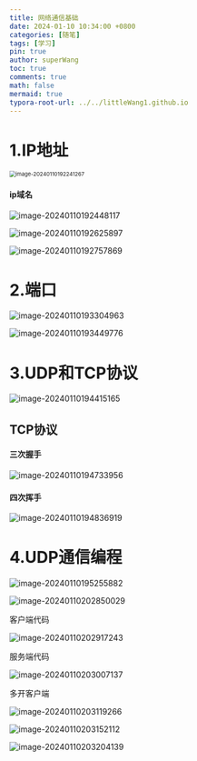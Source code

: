 ```yaml
---
title: 网络通信基础
date: 2024-01-10 10:34:00 +0800
categories: [随笔]
tags: [学习]
pin: true
author: superWang
toc: true
comments: true
math: false
mermaid: true
typora-root-url: ../../littleWang1.github.io
---
```


# 1.IP地址

<img src="/assets/blog_res/2024-01-10-网络通信.assets/image-20240110192241267.png" alt="image-20240110192241267" style="zoom: 67%;" />

#### ip域名

![image-20240110192448117](/assets/blog_res/2024-01-10-网络通信.assets/image-20240110192448117.png)

![image-20240110192625897](/assets/blog_res/2024-01-10-网络通信.assets/image-20240110192625897.png)

![image-20240110192757869](/assets/blog_res/2024-01-10-网络通信.assets/image-20240110192757869.png)

# 2.端口

![image-20240110193304963](/assets/blog_res/2024-01-10-网络通信基础.assets/image-20240110193304963.png)

![image-20240110193449776](/assets/blog_res/2024-01-10-网络通信基础.assets/image-20240110193449776.png) 

# 3.UDP和TCP协议

![image-20240110194415165](/assets/blog_res/2024-01-10-网络通信基础.assets/image-20240110194415165.png)

## TCP协议

#### 三次握手

![image-20240110194733956](/assets/blog_res/2024-01-10-网络通信基础.assets/image-20240110194733956.png)

#### 四次挥手

![image-20240110194836919](/assets/blog_res/2024-01-10-网络通信基础.assets/image-20240110194836919.png)

# 4.UDP通信编程

![image-20240110195255882](/assets/blog_res/2024-01-10-网络通信基础.assets/image-20240110195255882.png)

![image-20240110202850029](/assets/blog_res/2024-01-10-网络通信基础.assets/image-20240110202850029.png)

客户端代码

![image-20240110202917243](/assets/blog_res/2024-01-10-网络通信基础.assets/image-20240110202917243.png)

服务端代码

![image-20240110203007137](/assets/blog_res/2024-01-10-网络通信基础.assets/image-20240110203007137.png)

多开客户端



![image-20240110203119266](/assets/blog_res/2024-01-10-网络通信基础.assets/image-20240110203119266.png)

![image-20240110203152112](/assets/blog_res/2024-01-10-网络通信基础.assets/image-20240110203152112.png)

![image-20240110203204139](/assets/blog_res/2024-01-10-网络通信基础.assets/image-20240110203204139.png)

